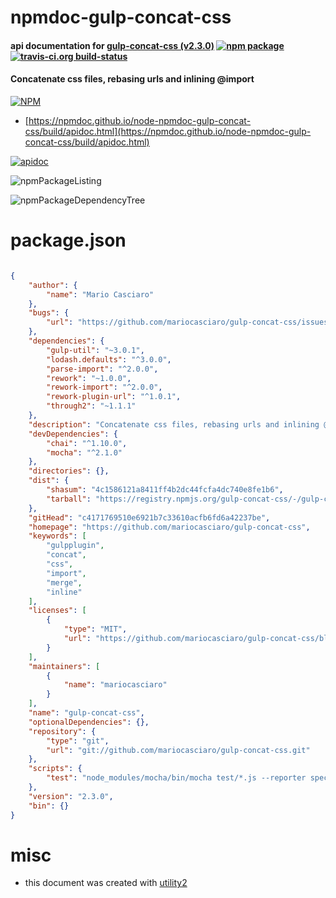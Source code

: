 # npmdoc-gulp-concat-css

#### api documentation for  [gulp-concat-css (v2.3.0)](https://github.com/mariocasciaro/gulp-concat-css)  [![npm package](https://img.shields.io/npm/v/npmdoc-gulp-concat-css.svg?style=flat-square)](https://www.npmjs.org/package/npmdoc-gulp-concat-css) [![travis-ci.org build-status](https://api.travis-ci.org/npmdoc/node-npmdoc-gulp-concat-css.svg)](https://travis-ci.org/npmdoc/node-npmdoc-gulp-concat-css)

#### Concatenate css files, rebasing urls and inlining @import

[![NPM](https://nodei.co/npm/gulp-concat-css.png?downloads=true&downloadRank=true&stars=true)](https://www.npmjs.com/package/gulp-concat-css)

- [https://npmdoc.github.io/node-npmdoc-gulp-concat-css/build/apidoc.html](https://npmdoc.github.io/node-npmdoc-gulp-concat-css/build/apidoc.html)

[![apidoc](https://npmdoc.github.io/node-npmdoc-gulp-concat-css/build/screenCapture.buildCi.browser.%252Ftmp%252Fbuild%252Fapidoc.html.png)](https://npmdoc.github.io/node-npmdoc-gulp-concat-css/build/apidoc.html)

![npmPackageListing](https://npmdoc.github.io/node-npmdoc-gulp-concat-css/build/screenCapture.npmPackageListing.svg)

![npmPackageDependencyTree](https://npmdoc.github.io/node-npmdoc-gulp-concat-css/build/screenCapture.npmPackageDependencyTree.svg)



# package.json

```json

{
    "author": {
        "name": "Mario Casciaro"
    },
    "bugs": {
        "url": "https://github.com/mariocasciaro/gulp-concat-css/issues"
    },
    "dependencies": {
        "gulp-util": "~3.0.1",
        "lodash.defaults": "^3.0.0",
        "parse-import": "^2.0.0",
        "rework": "~1.0.0",
        "rework-import": "^2.0.0",
        "rework-plugin-url": "^1.0.1",
        "through2": "~1.1.1"
    },
    "description": "Concatenate css files, rebasing urls and inlining @import",
    "devDependencies": {
        "chai": "^1.10.0",
        "mocha": "^2.1.0"
    },
    "directories": {},
    "dist": {
        "shasum": "4c1586121a8411ff4b2dc44fcfa4dc740e8fe1b6",
        "tarball": "https://registry.npmjs.org/gulp-concat-css/-/gulp-concat-css-2.3.0.tgz"
    },
    "gitHead": "c4171769510e6921b7c33610acfb6fd6a42237be",
    "homepage": "https://github.com/mariocasciaro/gulp-concat-css",
    "keywords": [
        "gulpplugin",
        "concat",
        "css",
        "import",
        "merge",
        "inline"
    ],
    "licenses": [
        {
            "type": "MIT",
            "url": "https://github.com/mariocasciaro/gulp-concat-css/blob/master/LICENSE"
        }
    ],
    "maintainers": [
        {
            "name": "mariocasciaro"
        }
    ],
    "name": "gulp-concat-css",
    "optionalDependencies": {},
    "repository": {
        "type": "git",
        "url": "git://github.com/mariocasciaro/gulp-concat-css.git"
    },
    "scripts": {
        "test": "node_modules/mocha/bin/mocha test/*.js --reporter spec"
    },
    "version": "2.3.0",
    "bin": {}
}
```



# misc
- this document was created with [utility2](https://github.com/kaizhu256/node-utility2)
